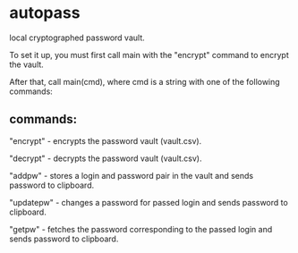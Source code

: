 # autopass

local cryptographed password vault. 

To set it up, you must first call main with the "encrypt" command to encrypt the vault.

After that, call main(cmd), where cmd is a string with one of the following commands:

## commands:

"encrypt" - encrypts the password vault (vault.csv).

"decrypt" - decrypts the password vault (vault.csv).

"addpw" - stores a login and password pair in the vault and sends password to clipboard.

"updatepw" - changes a password for passed login and sends password to clipboard.

"getpw" - fetches the password corresponding to the passed login and sends password to clipboard.
